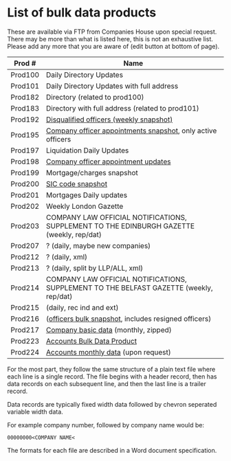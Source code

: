 # List of bulk data products
These are available via FTP from Companies House upon special request. 
There may be more than what is listed here, this is not an exhaustive list. 
Please add any more that you are aware of (edit button at bottom of page).

| Prod #  | Name                                                                                      |
|---------|-------------------------------------------------------------------------------------------|
| Prod100 | Daily Directory Updates                                                                   |
| Prod101 | Daily Directory Updates with full address                                                 |
| Prod182 | Directory (related to prod100)                                                            |
| Prod183 | Directory with full address (related to prod101)                                          |
| Prod192 | [Disqualified officers (weekly snapshot)](./officers/disqualifications)                   |
| Prod195 | [Company officer appointments snapshot](./officers/), only active officers                |
| Prod197 | Liquidation Daily Updates                                                                 |
| Prod198 | [Company officer appointment updates](./officers/update-file/)                            |
| Prod199 | Mortgage/charges snapshot                                                                 |
| Prod200 | [SIC code snapshot](./prod200.md)                                                         |
| Prod201 | Mortgages Daily updates                                                                   |
| Prod202 | Weekly London Gazette                                                                     |
| Prod203 | COMPANY LAW OFFICIAL NOTIFICATIONS, SUPPLEMENT TO THE EDINBURGH GAZETTE (weekly, rep/dat) |
| Prod207 | ? (daily, maybe new companies)                                                            |
| Prod212 | ? (daily, xml)                                                                            |
| Prod213 | ? (daily, split by LLP/ALL, xml)                                                          |
| Prod214 | COMPANY LAW OFFICIAL NOTIFICATIONS, SUPPLEMENT TO THE BELFAST GAZETTE (weekly, rep/dat)   |
| Prod215 | (daily, rec ind and ext)                                                                  |
| Prod216 | ([officers bulk snapshot](./officers/), includes resigned officers)                       |
| Prod217 | [Company basic data](./companies.md) (monthly, zipped)                                    |
| Prod223 | [Accounts Bulk Data Product](./accounts/)                                                 |
| Prod224 | [Accounts monthly data](./accounts/) (upon request)                                       |

For the most part, they follow the same structure of a plain text file where each line is a single record. 
The file begins with a header record, then has data records on each subsequent line, and then the last line is a trailer record.

Data records are typically fixed width data followed by chevron seperated variable width data.

For example company number, followed by company name would be:
```
00000000<COMPANY NAME<
```

The formats for each file are described in a Word document specification.
